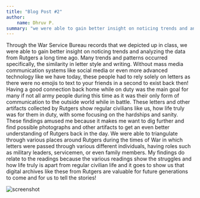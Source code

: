 ```yaml
---
title: "Blog Post #2"
author: 
    name: Dhruv P.
summary: "we were able to gain better insight on noticing trends and analyzing the data from Rutgers a long time ago" 
---
```


Through the War Service Bureau records that we depicted up in class, we were able to gain better insight on noticing trends and analyzing the data from Rutgers a long time ago. Many trends and patterns occurred specifically, the similarity in letter style and writing. Without mass media communication systems like social media or even more advanced technology like we have today, these people had to rely solely on letters as there were no emojis to text to your friends in a second to exist back then! Having a good connection back home while on duty was the main goal for many if not all army people during this time as it was their only form of communication to the outside world while in battle. These letters and other artifacts collected by Rutgers show regular civilians like us, how life truly was for them in duty, with some focusing on the hardships and sanity. These findings amused me because it makes me want to dig further and find possible photographs and other artifacts to get an even better understanding of Rutgers back in the day.  We were able to triangulate through various places around Rutgers during the times of War in which letters were passed through various different individuals, having roles such as military leaders, servicemen, or even family members. My findings do relate to the readings because the various readings show the struggles and how life truly is apart from regular civilian life and it goes to show us that digital archives like these from Rutgers are valuable for future generations to come and for us to tell the stories!

![screenshot](../../../../../humdata22/img/dp1138-b2-fig1.jpeg)